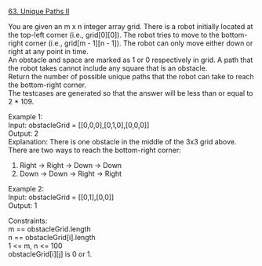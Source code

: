 [63. Unique Paths II](https://leetcode.com/problems/unique-paths-ii/)




You are given an m x n integer array grid. There is a robot initially located at the top-left corner (i.e., grid[0][0]). The robot tries to move to the bottom-right corner (i.e., grid[m - 1][n - 1]). The robot can only move either down or right at any point in time.            
An obstacle and space are marked as 1 or 0 respectively in grid. A path that the robot takes cannot include any square that is an obstacle.      
Return the number of possible unique paths that the robot can take to reach the bottom-right corner.      
The testcases are generated so that the answer will be less than or equal to 2 * 109.        

Example 1:       
Input: obstacleGrid = [[0,0,0],[0,1,0],[0,0,0]]           
Output: 2           
Explanation: There is one obstacle in the middle of the 3x3 grid above.           
There are two ways to reach the bottom-right corner:              
1. Right -> Right -> Down -> Down               
2. Down -> Down -> Right -> Right
   
Example 2:              
Input: obstacleGrid = [[0,1],[0,0]]               
Output: 1                  
 
Constraints:                
m == obstacleGrid.length           
n == obstacleGrid[i].length             
1 <= m, n <= 100               
obstacleGrid[i][j] is 0 or 1.          


